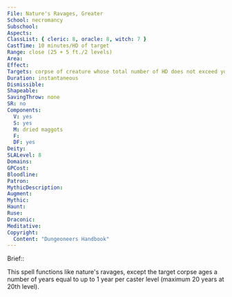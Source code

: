 ```yaml
---
File: Nature's Ravages, Greater
School: necromancy
Subschool: 
Aspects: 
ClassList: { cleric: 8, oracle: 8, witch: 7 }
CastTime: 10 minutes/HD of target
Range: close (25 + 5 ft./2 levels)
Area: 
Effect: 
Targets: corpse of creature whose total number of HD does not exceed your caster level
Duration: instantaneous
Dismissible: 
Shapeable: 
SavingThrow: none
SR: no
Components:
  V: yes
  S: yes
  M: dried maggots
  F: 
  DF: yes
Deity: 
SLALevel: 8
Domains: 
GPCost: 
Bloodline: 
Patron: 
MythicDescription: 
Augment: 
Mythic: 
Haunt: 
Ruse: 
Draconic: 
Meditative: 
Copyright:
  Content: "Dungeoneers Handbook"
---
```

Brief:: 

This spell functions like nature's ravages, except the target corpse ages a number of years equal to up to 1 year per caster level (maximum 20 years at 20th level).
